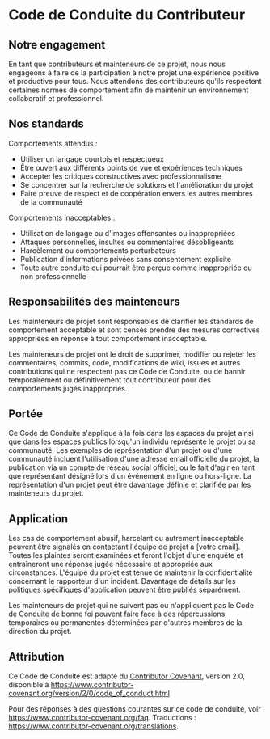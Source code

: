 # Code de Conduite du Contributeur

## Notre engagement

En tant que contributeurs et mainteneurs de ce projet, nous nous engageons à faire de la participation à notre projet une expérience positive et productive pour tous. Nous attendons des contributeurs qu'ils respectent certaines normes de comportement afin de maintenir un environnement collaboratif et professionnel.

## Nos standards

Comportements attendus :

- Utiliser un langage courtois et respectueux
- Être ouvert aux différents points de vue et expériences techniques
- Accepter les critiques constructives avec professionnalisme
- Se concentrer sur la recherche de solutions et l'amélioration du projet
- Faire preuve de respect et de coopération envers les autres membres de la communauté

Comportements inacceptables :

- Utilisation de langage ou d'images offensantes ou inappropriées
- Attaques personnelles, insultes ou commentaires désobligeants
- Harcèlement ou comportements perturbateurs
- Publication d'informations privées sans consentement explicite
- Toute autre conduite qui pourrait être perçue comme inappropriée ou non professionnelle

## Responsabilités des mainteneurs

Les mainteneurs de projet sont responsables de clarifier les standards de comportement acceptable et sont censés prendre des mesures correctives appropriées en réponse à tout comportement inacceptable.

Les mainteneurs de projet ont le droit de supprimer, modifier ou rejeter les commentaires, commits, code, modifications de wiki, issues et autres contributions qui ne respectent pas ce Code de Conduite, ou de bannir temporairement ou définitivement tout contributeur pour des comportements jugés inappropriés.

## Portée

Ce Code de Conduite s'applique à la fois dans les espaces du projet ainsi que dans les espaces publics lorsqu'un individu représente le projet ou sa communauté. Les exemples de représentation d'un projet ou d'une communauté incluent l'utilisation d'une adresse email officielle du projet, la publication via un compte de réseau social officiel, ou le fait d'agir en tant que représentant désigné lors d'un événement en ligne ou hors-ligne. La représentation d'un projet peut être davantage définie et clarifiée par les mainteneurs du projet.

## Application

Les cas de comportement abusif, harcelant ou autrement inacceptable peuvent être signalés en contactant l'équipe de projet à [votre email]. Toutes les plaintes seront examinées et feront l'objet d'une enquête et entraîneront une réponse jugée nécessaire et appropriée aux circonstances. L'équipe du projet est tenue de maintenir la confidentialité concernant le rapporteur d'un incident. Davantage de détails sur les politiques spécifiques d'application peuvent être publiés séparément.

Les mainteneurs de projet qui ne suivent pas ou n'appliquent pas le Code de Conduite de bonne foi peuvent faire face à des répercussions temporaires ou permanentes déterminées par d'autres membres de la direction du projet.

## Attribution

Ce Code de Conduite est adapté du [Contributor Covenant][homepage], version 2.0, disponible à https://www.contributor-covenant.org/version/2/0/code_of_conduct.html

[homepage]: https://www.contributor-covenant.org

Pour des réponses à des questions courantes sur ce code de conduite, voir https://www.contributor-covenant.org/faq. Traductions : https://www.contributor-covenant.org/translations.
